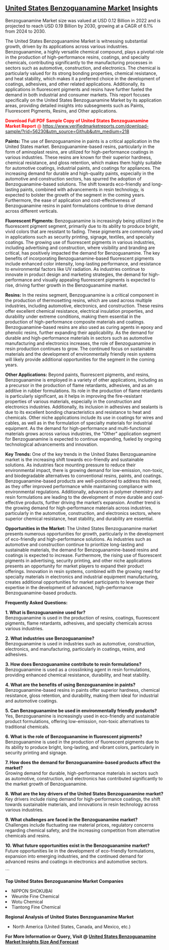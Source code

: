 <h2><a href="https://www.verifiedmarketreports.com/download-sample/?rid=56230&amp;utm_source=Github&amp;utm_medium=218" target="_blank">United States Benzoguanamine Market</a> Insights</h2><p>Benzoguanamine Market size was valued at USD 0.12 Billion in 2022 and is projected to reach USD 0.19 Billion by 2030, growing at a CAGR of 6.1% from 2024 to 2030.</p><p> <p>The United States Benzoguanamine Market is witnessing substantial growth, driven by its applications across various industries. Benzoguanamine, a highly versatile chemical compound, plays a pivotal role in the production of high-performance resins, coatings, and specialty chemicals, contributing significantly to the manufacturing processes in sectors such as automotive, construction, and electronics. The chemical is particularly valued for its strong bonding properties, chemical resistance, and heat stability, which makes it a preferred choice in the development of coatings, adhesives, and other related applications. Additionally, its applications in fluorescent pigments and resins have further fueled the demand in both industrial and consumer markets. This report focuses specifically on the United States Benzoguanamine Market by its application areas, providing detailed insights into subsegments such as Paints, Fluorescent Pigments, Resins, and Other applications. <p><span class=""><span style="color: #ff0000;"><strong>Download Full PDF Sample Copy of United States Benzoguanamine Market Report</strong> @ </span><a href="https://www.verifiedmarketreports.com/download-sample/?rid=56230&amp;utm_source=Github&amp;utm_medium=218" target="_blank">https://www.verifiedmarketreports.com/download-sample/?rid=56230&amp;utm_source=Github&amp;utm_medium=218</a></span></p></p> <p><strong>Paints:</strong> The use of Benzoguanamine in paints is a critical application in the United States market. Benzoguanamine-based resins, particularly in the form of aminoplast resins, are utilized for high-performance coatings in various industries. These resins are known for their superior hardness, chemical resistance, and gloss retention, which makes them highly suitable for automotive coatings, industrial paints, and coatings for appliances. The increasing demand for durable and high-quality paints, especially in the automotive and construction sectors, has spurred the adoption of Benzoguanamine-based solutions. The shift towards eco-friendly and long-lasting paints, combined with advancements in resin technology, is expected to bolster the growth of the segment in the coming years. Furthermore, the ease of application and cost-effectiveness of Benzoguanamine resins in paint formulations continue to drive demand across different verticals. <p><strong>Fluorescent Pigments:</strong> Benzoguanamine is increasingly being utilized in the fluorescent pigment segment, primarily due to its ability to produce bright, vivid colors that are resistant to fading. These pigments are commonly used in applications such as security printing, signage, textiles, and specialty coatings. The growing use of fluorescent pigments in various industries, including advertising and construction, where visibility and branding are critical, has positively impacted the demand for Benzoguanamine. The key benefits of incorporating Benzoguanamine-based fluorescent pigments include enhanced color intensity, long-lasting performance, and resistance to environmental factors like UV radiation. As industries continue to innovate in product design and marketing strategies, the demand for high-performance and visually appealing fluorescent pigments is expected to rise, driving further growth in the Benzoguanamine market. <p><strong>Resins:</strong> In the resins segment, Benzoguanamine is a critical component in the production of thermosetting resins, which are used across multiple industries, including automotive, electronics, and construction. These resins offer excellent chemical resistance, electrical insulation properties, and durability under extreme conditions, making them essential in the production of high-performance composite materials and coatings. Benzoguanamine-based resins are also used as curing agents in epoxy and phenolic resins, further expanding their applicability. As the demand for durable and high-performance materials in sectors such as automotive manufacturing and electronics increases, the role of Benzoguanamine in resin production continues to grow. The continued focus on sustainable materials and the development of environmentally friendly resin systems will likely provide additional opportunities for the segment in the coming years. <p><strong>Other Applications:</strong> Beyond paints, fluorescent pigments, and resins, Benzoguanamine is employed in a variety of other applications, including as a precursor in the production of flame retardants, adhesives, and as an additive in rubber formulations. Its role in the production of flame retardants is particularly significant, as it helps in improving the fire-resistant properties of various materials, especially in the construction and electronics industries. Additionally, its inclusion in adhesives and sealants is due to its excellent bonding characteristics and resistance to heat and chemicals. Other niche applications include its use in coatings for wires and cables, as well as in the formulation of specialty materials for industrial equipment. As the demand for high-performance and multi-functional materials grows across various industries, the "Other" application segment for Benzoguanamine is expected to continue expanding, fueled by ongoing technological advancements and innovation. <p><strong>Key Trends:</strong> One of the key trends in the United States Benzoguanamine market is the increasing shift towards eco-friendly and sustainable solutions. As industries face mounting pressure to reduce their environmental impact, there is growing demand for low-emission, non-toxic, and biodegradable alternatives to conventional resins, paints, and coatings. Benzoguanamine-based products are well-positioned to address this need, as they offer improved performance while maintaining compliance with environmental regulations. Additionally, advances in polymer chemistry and resin formulations are leading to the development of more durable and cost-effective products, further driving the market’s expansion. Another trend is the growing demand for high-performance materials across industries, particularly in the automotive, construction, and electronics sectors, where superior chemical resistance, heat stability, and durability are essential. <p><strong>Opportunities in the Market:</strong> The United States Benzoguanamine market presents numerous opportunities for growth, particularly in the development of eco-friendly and high-performance solutions. As industries such as automotive and construction continue to prioritize long-lasting and sustainable materials, the demand for Benzoguanamine-based resins and coatings is expected to increase. Furthermore, the rising use of fluorescent pigments in advertising, security printing, and other niche applications presents an opportunity for market players to expand their product offerings. Innovation in resin systems, combined with the growing need for specialty materials in electronics and industrial equipment manufacturing, creates additional opportunities for market participants to leverage their expertise in the development of advanced, high-performance Benzoguanamine-based products. <p><strong>Frequently Asked Questions:</strong></p> <p><strong>1. What is Benzoguanamine used for?</strong><br> Benzoguanamine is used in the production of resins, coatings, fluorescent pigments, flame retardants, adhesives, and specialty chemicals across various industries.</p> <p><strong>2. What industries use Benzoguanamine?</strong><br> Benzoguanamine is used in industries such as automotive, construction, electronics, and manufacturing, particularly in coatings, resins, and adhesives.</p> <p><strong>3. How does Benzoguanamine contribute to resin formulations?</strong><br> Benzoguanamine is used as a crosslinking agent in resin formulations, providing enhanced chemical resistance, durability, and heat stability.</p> <p><strong>4. What are the benefits of using Benzoguanamine in paints?</strong><br> Benzoguanamine-based resins in paints offer superior hardness, chemical resistance, gloss retention, and durability, making them ideal for industrial and automotive coatings.</p> <p><strong>5. Can Benzoguanamine be used in environmentally friendly products?</strong><br> Yes, Benzoguanamine is increasingly used in eco-friendly and sustainable product formulations, offering low-emission, non-toxic alternatives to traditional chemicals.</p> <p><strong>6. What is the role of Benzoguanamine in fluorescent pigments?</strong><br> Benzoguanamine is used in the production of fluorescent pigments due to its ability to produce bright, long-lasting, and vibrant colors, particularly in security printing and signage.</p> <p><strong>7. How does the demand for Benzoguanamine-based products affect the market?</strong><br> Growing demand for durable, high-performance materials in sectors such as automotive, construction, and electronics has contributed significantly to the market growth of Benzoguanamine.</p> <p><strong>8. What are the key drivers of the United States Benzoguanamine market?</strong><br> Key drivers include rising demand for high-performance coatings, the shift towards sustainable materials, and innovations in resin technology across various industries.</p> <p><strong>9. What challenges are faced in the Benzoguanamine market?</strong><br> Challenges include fluctuating raw material prices, regulatory concerns regarding chemical safety, and the increasing competition from alternative chemicals and resins.</p> <p><strong>10. What future opportunities exist in the Benzoguanamine market?</strong><br> Future opportunities lie in the development of eco-friendly formulations, expansion into emerging industries, and the continued demand for advanced resins and coatings in electronics and automotive sectors.</p> ```</p><p><strong>Top United States Benzoguanamine Market Companies</strong></p><div data-test-id=""><p><li>NIPPON SHOKUBAI</li><li> Weunite Fine Chemical</li><li> Wotu Chemical</li><li> Tiantong Fine Chemical</li></p><div><strong>Regional Analysis of&nbsp;United States Benzoguanamine Market</strong></div><ul><li dir="ltr"><p dir="ltr">North America&nbsp;(United States, Canada, and Mexico, etc.)</p></li></ul><p><strong>For More Information or Query, Visit @&nbsp;</strong><strong><a href="https://www.verifiedmarketreports.com/product/global-benzoguanamine-market-2019-by-manufacturers-regions-type-and-application-forecast-to-2024/?utm_source=Github&amp;utm_medium=218" target="_blank">United States Benzoguanamine Market Insights Size And Forecast</a></strong></p></div>

